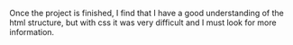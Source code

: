Once the project is finished, I find that I have a good understanding of the html structure, but with css it was very difficult and I must look for more information.